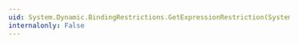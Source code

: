 ```yaml
---
uid: System.Dynamic.BindingRestrictions.GetExpressionRestriction(System.Linq.Expressions.Expression)
internalonly: False
---
```

